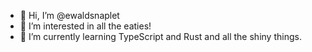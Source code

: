 - 👋 Hi, I’m @ewaldsnaplet
- 👀 I’m interested in all the eaties!
- 🌱 I’m currently learning TypeScript and Rust and all the shiny things.

<!---
ewaldsnaplet/ewaldsnaplet is a ✨ special ✨ repository because its `README.md` (this file) appears on your GitHub profile.
You can click the Preview link to take a look at your changes.
--->
